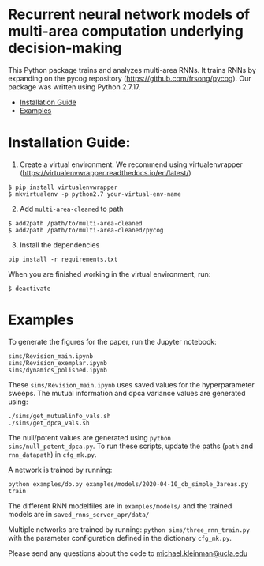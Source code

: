 # Recurrent neural network models of multi-area computation underlying decision-making

This Python package trains and analyzes multi-area RNNs. It trains RNNs by expanding on the pycog repository (https://github.com/frsong/pycog). Our package was written using Python 2.7.17.

- [Installation Guide](#installation-guide)
- [Examples](#examples)

# Installation Guide:

1. Create a virtual environment. We recommend using virtualenvrapper (https://virtualenvwrapper.readthedocs.io/en/latest/)

```
$ pip install virtualenvwrapper
$ mkvirtualenv -p python2.7 your-virtual-env-name
```
2. Add `multi-area-cleaned` to path

```
$ add2path /path/to/multi-area-cleaned
$ add2path /path/to/multi-area-cleaned/pycog
```

3. Install the dependencies
```
pip install -r requirements.txt
```

When you are finished working in the virtual environment, run:
```
$ deactivate
```

# Examples
To generate the figures for the paper, run the Jupyter notebook:

```
sims/Revision_main.ipynb
sims/Revision_exemplar.ipynb
sims/dynamics_polished.ipynb
```

These `sims/Revision_main.ipynb` uses saved values for the hyperparameter sweeps. The mutual information and dpca variance values are generated using:

```
./sims/get_mutualinfo_vals.sh
./sims/get_dpca_vals.sh
```

The null/potent values are generated using `python sims/null_potent_dpca.py`. To run these scripts, update the paths (`path` and `rnn_datapath`) in `cfg_mk.py`.

A network is trained by running:
```
python examples/do.py examples/models/2020-04-10_cb_simple_3areas.py train
```

The different RNN modelfiles are in `examples/models/` and the trained models are in `saved_rnns_server_apr/data/`

Multiple networks are trained by running: `python sims/three_rnn_train.py` with the parameter configuration defined in the dictionary `cfg_mk.py`.

Please send any questions about the code to michael.kleinman@ucla.edu


